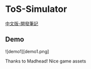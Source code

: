 # ToS-Simulator
[中文版-開發筆記](https://hackmd.io/@islu/S1EDMLBKI)
## Demo
![demo1][demo1.png]

Thanks to Madhead! Nice game assets
